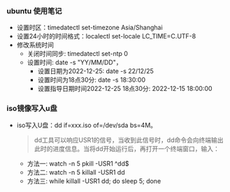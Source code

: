 ### ubuntu 使用笔记
- 设置时区：timedatectl set-timezone Asia/Shanghai
- 设置24小时的时间格式：localectl set-locale LC_TIME=C.UTF-8
- 修改系统时间
  - 关闭时间同步: timedatectl set-ntp 0
  - 设置时间: date -s "YY/MM/DD"，
    - 设置日期为2022-12-25: date -s 22/12/25
    - 设置时间为18点30分: date -s 18:30:00
    - 设置指导日期时间2022-12-25 18点30分: 2022-12-15 18:00:00
### iso镜像写入u盘
- iso写入U盘：dd if=xxx.iso of=/dev/sda bs=4M。
  > dd工具可以响应USR1的信号，当收到此信号时，dd命令会向终端输出此时的进度信息。当将dd开始运行后，再打开一个终端窗口，输入：
    - 方法一: watch -n 5 pkill -USR1 ^dd$
    - 方法二: watch -n 5 killall -USR1 dd
    - 方法三: while killall -USR1 dd; do sleep 5; done